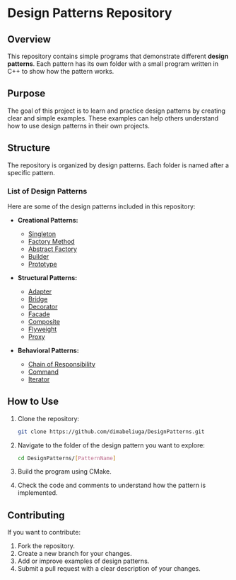# Design Patterns Repository

## Overview

This repository contains simple programs that demonstrate different **design patterns**. Each pattern has its own folder with a small program written in C++ to show how the pattern works.

## Purpose

The goal of this project is to learn and practice design patterns by creating clear and simple examples. These examples can help others understand how to use design patterns in their own projects.

## Structure

The repository is organized by design patterns. Each folder is named after a specific pattern.

### List of Design Patterns

Here are some of the design patterns included in this repository:

- **Creational Patterns:**

  - [Singleton](./include/Singleton/)
  - [Factory Method](./include/FactoryMethod/)
  - [Abstract Factory](./include/AbstractFactory/)
  - [Builder](./include/Builder/)
  - [Prototype](./include/Prototype/)

- **Structural Patterns:**
  - [Adapter](./include/Adapter/)
  - [Bridge](./include/Bridge/)
  - [Decorator](./include/Decorator/)
  - [Facade](./include/Facade/)
  - [Composite](./include/Composite/)
  - [Flyweight](./include/Flyweight/)
  - [Proxy](./include/Proxy/)

- **Behavioral Patterns:**
  - [Chain of Responsibility](./include/ChainOfResponsibility/)
  - [Command](./include/Command/)
  - [Iterator](./include/Iterator/)

## How to Use

1. Clone the repository:

   ```bash
   git clone https://github.com/dimabeliuga/DesignPatterns.git
2. Navigate to the folder of the design pattern you want to explore:
   ```bash
   cd DesignPatterns/[PatternName]
3. Build the program using CMake.
   
4. Check the code and comments to understand how the pattern is implemented.

## Contributing
If you want to contribute:

1. Fork the repository.
2. Create a new branch for your changes.
3. Add or improve examples of design patterns.
4. Submit a pull request with a clear description of your changes.
